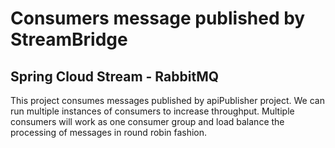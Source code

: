 # Consumers message published by StreamBridge

## Spring Cloud Stream - RabbitMQ

This project consumes messages published by apiPublisher project. We can run multiple instances of consumers to increase throughput. Multiple consumers will work as one consumer group and load balance the processing of messages in round robin fashion.

